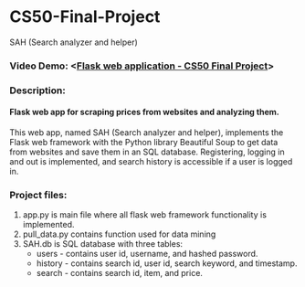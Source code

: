 # CS50-Final-Project
SAH (Search analyzer and helper)


### Video Demo:  <[Flask web application - CS50 Final Project](https://youtu.be/Dvcl5UgBkaY)>
### Description:
#### Flask web app for scraping prices from websites and analyzing them.
This web app, named SAH (Search analyzer and helper), implements the Flask web framework with the Python library Beautiful Soup to get data from websites and save them in an SQL database. Registering, logging in and out is implemented, and search history is accessible if a user is logged in.

### Project files:
1. app.py is main file where all flask web framework functionality is implemented.
2. pull_data.py contains function used for data mining
3. SAH.db is SQL database with three tables:
    - users - contains user id, username, and hashed password.
    - history - contains search id, user id, search keyword, and timestamp.
    - search - contains search id, item, and price.
